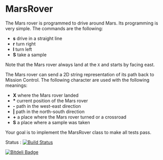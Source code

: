 MarsRover
=========

The Mars rover is programmed to drive around Mars.
Its programming is very simple. The commands are the following:

 * **s** drive in a straight line
 * **r** turn right
 * **l** turn left
 * **S** take a sample

Note that the Mars rover always land at the `X` and starts by facing east.

The Mars rover can send a 2D string representation of its path back to Mission Control. The following character are used with the following meanings:

 * **X** where the Mars rover landed
 * **\*** current position of the Mars rover
 * **-** path in the west-east direction
 * **|** path in the north-south direction
 * **+** a place where the Mars rover turned or a crossroad
 * **S** a place where a sample was taken

Your goal is to implement the MarsRover class to make all tests pass.
 

Status : [![Build Status](https://travis-ci.org/javadojo/marsrover.png?branch=master)](https://travis-ci.org/haitelfatmi/marsrover)


[![Bitdeli Badge](https://d2weczhvl823v0.cloudfront.net/javadojo/marsrover/trend.png)](https://bitdeli.com/free "Bitdeli Badge")

